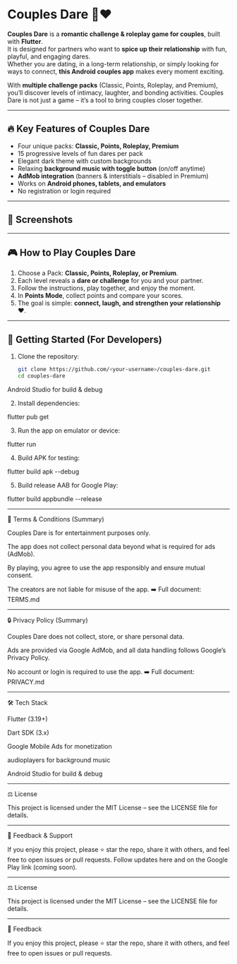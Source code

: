 # Couples Dare 🎲❤️  
**Couples Dare** is a **romantic challenge & roleplay game for couples**, built with **Flutter**.  
It is designed for partners who want to **spice up their relationship** with fun, playful, and engaging dares.  
Whether you are dating, in a long-term relationship, or simply looking for ways to connect, **this Android couples app** makes every moment exciting.  

With **multiple challenge packs** (Classic, Points, Roleplay, and Premium), you’ll discover levels of intimacy, laughter, and bonding activities. Couples Dare is not just a game – it’s a tool to bring couples closer together.  

---

## 🔥 Key Features of Couples Dare
- Four unique packs: **Classic, Points, Roleplay, Premium**
- 15 progressive levels of fun dares per pack
- Elegant dark theme with custom backgrounds
- Relaxing **background music with toggle button** (on/off anytime)
- **AdMob integration** (banners & interstitials – disabled in Premium)
- Works on **Android phones, tablets, and emulators**
- No registration or login required  

---

## 📱 Screenshots

---

## 🎮 How to Play Couples Dare
1. Choose a Pack: **Classic, Points, Roleplay, or Premium**.  
2. Each level reveals a **dare or challenge** for you and your partner.  
3. Follow the instructions, play together, and enjoy the moment.  
4. In **Points Mode**, collect points and compare your scores.  
5. The goal is simple: **connect, laugh, and strengthen your relationship ❤️**.  

---

## 🚀 Getting Started (For Developers)
1. Clone the repository:
   ```bash
   git clone https://github.com/<your-username>/couples-dare.git
   cd couples-dare
Android Studio for build & debug

2. Install dependencies:

flutter pub get


3. Run the app on emulator or device:

flutter run


4. Build APK for testing:

flutter build apk --debug


5. Build release AAB for Google Play:

flutter build appbundle --release




---

📜 Terms & Conditions (Summary)

Couples Dare is for entertainment purposes only.

The app does not collect personal data beyond what is required for ads (AdMob).

By playing, you agree to use the app responsibly and ensure mutual consent.

The creators are not liable for misuse of the app.
➡️ Full document: TERMS.md



---

🔒 Privacy Policy (Summary)

Couples Dare does not collect, store, or share personal data.

Ads are provided via Google AdMob, and all data handling follows Google’s Privacy Policy.

No account or login is required to use the app.
➡️ Full document: PRIVACY.md



---

🛠 Tech Stack

Flutter (3.19+)

Dart SDK (3.x)

Google Mobile Ads for monetization

audioplayers for background music

Android Studio for build & debug



---

⚖️ License

This project is licensed under the MIT License – see the LICENSE file for details.


---

📩 Feedback & Support

If you enjoy this project, please ⭐ star the repo, share it with others, and feel free to open issues or pull requests.
Follow updates here and on the Google Play link (coming soon).

---

⚖️ License

This project is licensed under the MIT License – see the LICENSE file for details.


---

📩 Feedback

If you enjoy this project, please ⭐ star the repo, share it with others, and feel free to open issues or pull requests.
